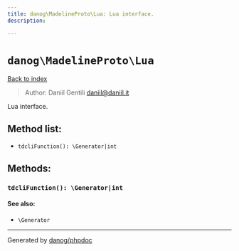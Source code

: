 ```yaml
---
title: danog\MadelineProto\Lua: Lua interface.
description: 

---
```

# `danog\MadelineProto\Lua`
[Back to index](../../index.md)

> Author: Daniil Gentili <daniil@daniil.it>  
  

Lua interface.  




## Method list:
* `tdcliFunction(): \Generator|int`

## Methods:
### `tdcliFunction(): \Generator|int`




#### See also: 
* `\Generator`




---
Generated by [danog/phpdoc](https://phpdoc.daniil.it)
